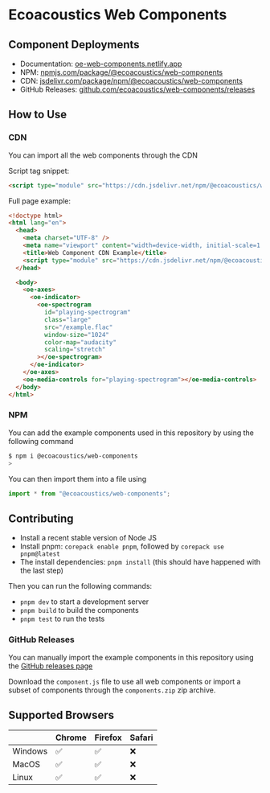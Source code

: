 # Ecoacoustics Web Components

## Component Deployments

- Documentation: [oe-web-components.netlify.app](https://oe-web-components.netlify.app)
- NPM: [npmjs.com/package/@ecoacoustics/web-components](https://www.npmjs.com/package/@ecoacoustics/web-components)
- CDN: [jsdelivr.com/package/npm/@ecoacoustics/web-components](https://www.jsdelivr.com/package/npm/@ecoacoustics/web-components)
- GitHub Releases: [github.com/ecoacoustics/web-components/releases](https://github.com/ecoacoustics/web-components/releases)

## How to Use

### CDN

You can import all the web components through the CDN

Script tag snippet:

```html
<script type="module" src="https://cdn.jsdelivr.net/npm/@ecoacoustics/web-components/dist/components.js"></script>
```

Full page example:

```html
<!doctype html>
<html lang="en">
  <head>
    <meta charset="UTF-8" />
    <meta name="viewport" content="width=device-width, initial-scale=1.0" />
    <title>Web Component CDN Example</title>
    <script type="module" src="https://cdn.jsdelivr.net/npm/@ecoacoustics/web-components/dist/components.js"></script>
  </head>

  <body>
    <oe-axes>
      <oe-indicator>
        <oe-spectrogram
          id="playing-spectrogram"
          class="large"
          src="/example.flac"
          window-size="1024"
          color-map="audacity"
          scaling="stretch"
        ></oe-spectrogram>
      </oe-indicator>
    </oe-axes>
    <oe-media-controls for="playing-spectrogram"></oe-media-controls>
  </body>
</html>
```

### NPM

You can add the example components used in this repository by using the following command

```sh
$ npm i @ecoacoustics/web-components
>
```

You can then import them into a file using

```js
import * from "@ecoacoustics/web-components";
```

## Contributing

- Install a recent stable version of Node JS
- Install pnpm: `corepack enable pnpm`, followed by `corepack use pnpm@latest`
- The install dependencies: `pnpm install` (this should have happened with the last step)

Then you can run the following commands:

- `pnpm dev` to start a development server
- `pnpm build` to build the components
- `pnpm test` to run the tests

### GitHub Releases

You can manually import the example components in this repository using the [GitHub releases page](https://github.com/ecoacoustics/web-components/releases)

Download the `component.js` file to use all web components or import a subset of components through the `components.zip` zip archive.

## Supported Browsers

|         | Chrome | Firefox | Safari |
| ------- | ------ | ------- | ------ |
| Windows | ✅     | ✅      | ❌     |
| MacOS   | ✅     | ✅      | ❌     |
| Linux   | ✅     | ✅      | ❌     |
